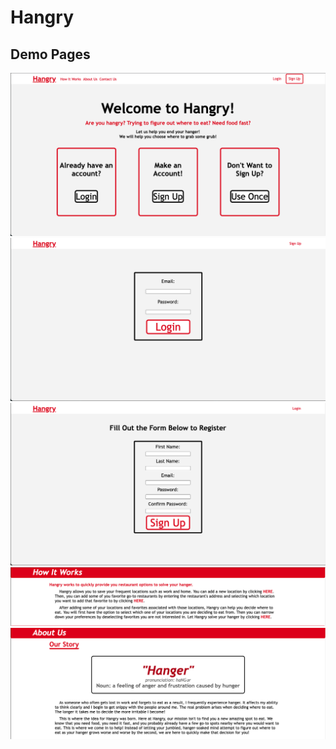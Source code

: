 # Hangry

## Demo Pages
![Landing Page](/flask_app/static/demo_images/index.png)
![Login](/flask_app/static/demo_images/login.png) ![Sign Up](/flask_app/static/demo_images/sign_up.png)
![How It Works](/flask_app/static/demo_images/how_it_works.png)
![About Us](/flask_app/static/demo_images/about_us.png)
